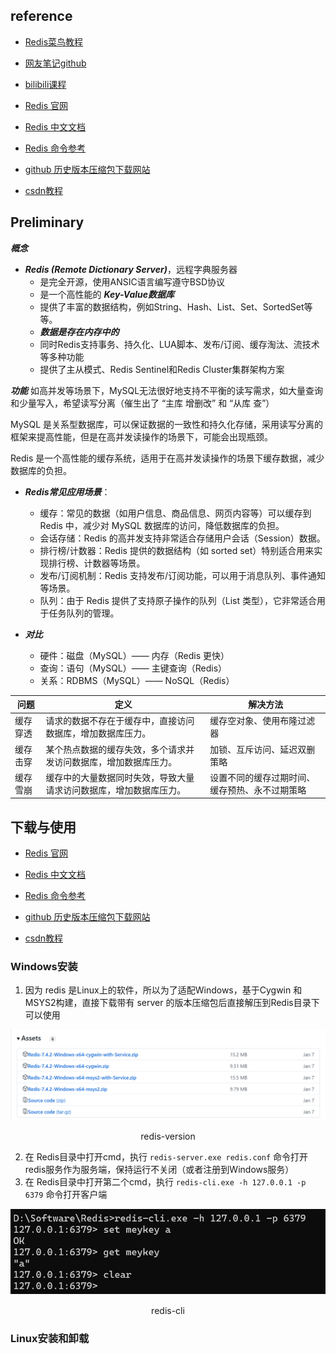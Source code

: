 ## reference
- [Redis菜鸟教程](https://www.runoob.com/redis/redis-tutorial.html)
- [网友笔记github](https://github.com/Romantic-Lei/Learning-in-practice/tree/master/Redis)
- [bilibili课程](https://www.bilibili.com/video/BV13R4y1v7sP/?vd_source=d13548dcb8cb26f0b71f3b365ede666f)
- [Redis 官网](https://redis.io/)
- [Redis 中文文档](https://www.redis.com.cn/documentation.html)
- [Redis 命令参考](http://doc.redisfans.com/)

- [github 历史版本压缩包下载网站](https://github.com/redis-windows/redis-windows/releases)
- [csdn教程](https://blog.csdn.net/qq_41941900/article/details/138712993?ops_request_misc=%257B%2522request%255Fid%2522%253A%252239f1162daf56b9d7886f28a7f3c95fbe%2522%252C%2522scm%2522%253A%252220140713.130102334..%2522%257D&request_id=39f1162daf56b9d7886f28a7f3c95fbe&biz_id=0&utm_medium=distribute.pc_search_result.none-task-blog-2~all~top_positive~default-2-138712993-null-null.142^v101^pc_search_result_base5&utm_term=Redis%E5%AE%89%E8%A3%85&spm=1018.2226.3001.4187)

## Preliminary

***概念***

- ***Redis (Remote Dictionary Server)***，远程字典服务器
    - 是完全开源，使用ANSIC语言编写遵守BSD协议
    - 是一个高性能的 ***Key-Value数据库***
    - 提供了丰富的数据结构，例如String、Hash、List、Set、SortedSet等等。
    - ***数据是存在内存中的***
    - 同时Redis支持事务、持久化、LUA脚本、发布/订阅、缓存淘汰、流技术等多种功能
    - 提供了主从模式、Redis Sentinel和Redis Cluster集群架构方案

***功能***
如高并发等场景下，MySQL无法很好地支持不平衡的读写需求，如大量查询和少量写入，希望读写分离（催生出了 “主库 增删改” 和 “从库 查”）

MySQL 是关系型数据库，可以保证数据的一致性和持久化存储，采用读写分离的框架来提高性能，但是在高并发读操作的场景下，可能会出现瓶颈。 

Redis 是一个高性能的缓存系统，适用于在高并发读操作的场景下缓存数据，减少数据库的负担。

- ***Redis常见应用场景***：
    - 缓存：常见的数据（如用户信息、商品信息、网页内容等）可以缓存到 Redis 中，减少对 MySQL 数据库的访问，降低数据库的负担。
    - 会话存储：Redis 的高并发支持非常适合存储用户会话（Session）数据。
    - 排行榜/计数器：Redis 提供的数据结构（如 sorted set）特别适合用来实现排行榜、计数器等场景。
    - 发布/订阅机制：Redis 支持发布/订阅功能，可以用于消息队列、事件通知等场景。
    - 队列：由于 Redis 提供了支持原子操作的队列（List 类型），它非常适合用于任务队列的管理。

- ***对比***
    - 硬件：磁盘（MySQL）—— 内存（Redis 更快）
    - 查询：语句（MySQL）—— 主键查询（Redis）
    - 关系：RDBMS（MySQL）—— NoSQL（Redis）


| 问题         | 定义                                                                 | 解决方法                                                       |
| ------------ | -------------------------------------------------------------------- | -------------------------------------------------------------- |
| 缓存穿透     | 请求的数据不存在于缓存中，直接访问数据库，增加数据库压力。         | 缓存空对象、使用布隆过滤器                                     |
| 缓存击穿     | 某个热点数据的缓存失效，多个请求并发访问数据库，增加数据库压力。   | 加锁、互斥访问、延迟双删策略                                   |
| 缓存雪崩     | 缓存中的大量数据同时失效，导致大量请求访问数据库，增加数据库压力。 | 设置不同的缓存过期时间、缓存预热、永不过期策略                |

## 下载与使用

- [Redis 官网](https://redis.io/)
- [Redis 中文文档](https://www.redis.com.cn/documentation.html)
- [Redis 命令参考](http://doc.redisfans.com/)

- [github 历史版本压缩包下载网站](https://github.com/redis-windows/redis-windows/releases)
- [csdn教程](https://blog.csdn.net/qq_41941900/article/details/138712993?ops_request_misc=%257B%2522request%255Fid%2522%253A%252239f1162daf56b9d7886f28a7f3c95fbe%2522%252C%2522scm%2522%253A%252220140713.130102334..%2522%257D&request_id=39f1162daf56b9d7886f28a7f3c95fbe&biz_id=0&utm_medium=distribute.pc_search_result.none-task-blog-2~all~top_positive~default-2-138712993-null-null.142^v101^pc_search_result_base5&utm_term=Redis%E5%AE%89%E8%A3%85&spm=1018.2226.3001.4187)

### Windows安装

1. 因为 redis 是Linux上的软件，所以为了适配Windows，基于Cygwin 和 MSYS2构建，直接下载带有 server 的版本压缩包后直接解压到Redis目录下可以使用

<div style="text-align:center">
    <img src="./pic/redis-version.png" style="margin-bottom: 1px;">
    <p>redis-version</p>
</div>

2. 在 Redis目录中打开cmd，执行 `redis-server.exe redis.conf` 命令打开redis服务作为服务端，保持运行不关闭（或者注册到Windows服务）
3. 在 Redis目录中打开第二个cmd，执行 `redis-cli.exe -h 127.0.0.1 -p 6379` 命令打开客户端
<div style="text-align:center">
    <img src="./pic/redis-cli.png" style="margin-bottom: 1px;">
    <p>redis-cli</p>
</div>


### Linux安装和卸载


